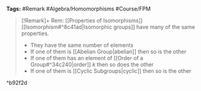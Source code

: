 **Tags:** #Remark #Algebra/Homomorphisms #Course/FPM 

> [!Remark]+ Rem: [[Properties of Isomorphisms]]
> [[Isomorphism#^8c41ad|Isomorphic groups]] have many of the same properties.
> - They have the same number of elements
> - If one of them is [[Abelian Group|abelian]] then so is the other
> - If one of them has an element of [[Order of a Group#^34c240|order]] $k$ then so does the other
> - If one of them is [[Cyclic Subgroups|cyclic]] then so is the other

^b92f2d


